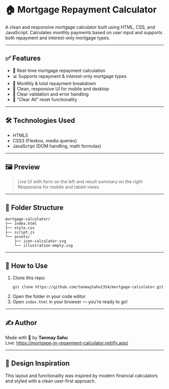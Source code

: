 # 🏠 Mortgage Repayment Calculator

A clean and responsive mortgage calculator built using HTML, CSS, and JavaScript. Calculates monthly payments based on user input and supports both repayment and interest-only mortgage types.

---

## ✅ Features

- 📐 Real-time mortgage repayment calculation
- 📊 Supports repayment & interest-only mortgage types
- 🧮 Monthly & total repayment breakdown
- 🎨 Clean, responsive UI for mobile and desktop
- 🚫 Clear validation and error handling
- 🔄 "Clear All" reset functionality

---

## 🛠 Technologies Used

- HTML5
- CSS3 (Flexbox, media queries)
- JavaScript (DOM handling, math formulas)

---

## 🖼 Preview

> Live UI with form on the left and result summary on the right  
> Responsive for mobile and tablet views

---

## 📂 Folder Structure

```
mortgage-calculator/
├── index.html
├── style.css
├── script.js
└── assets/
    ├── icon-calculator.svg
    └── illustration-empty.svg
```

---

## 🚀 How to Use

1. Clone this repo:
   ```
   git clone https://github.com/tanmaySahu1354/mortgage-calculator.git
   ```
2. Open the folder in your code editor  
3. Open `index.html` in your browser — you're ready to go!

---

## ✍️ Author

Made with 💛 by **Tanmay Sahu**   
Live: https://mortgage-m-repayment-calculator.netlify.app/

---

## 🎨 Design Inspiration

This layout and functionality was inspired by modern financial calculators and styled with a clean user-first approach.
